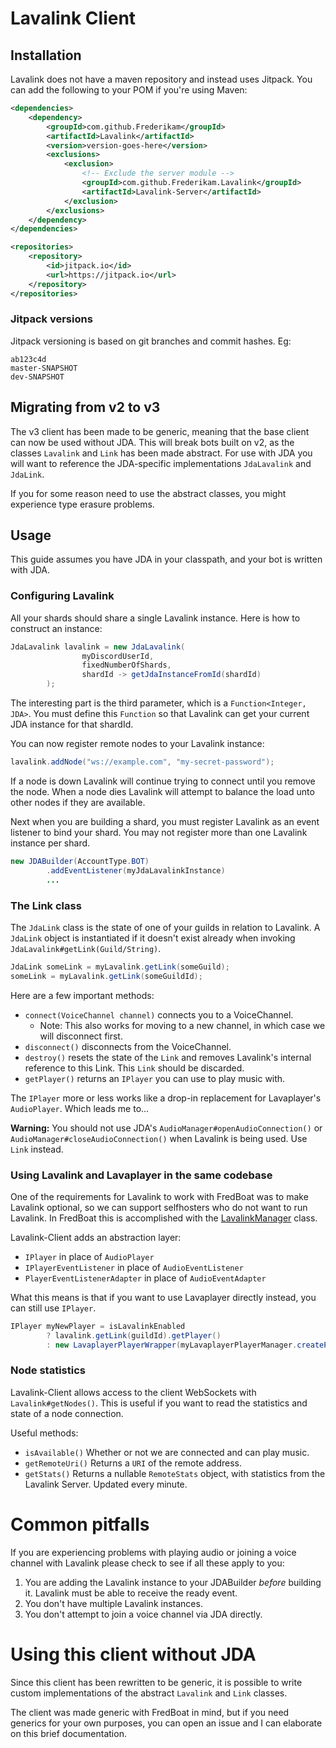 # Lavalink Client
## Installation
Lavalink does not have a maven repository and instead uses Jitpack.
You can add the following to your POM if you're using Maven:
```xml
<dependencies>
    <dependency>
        <groupId>com.github.Frederikam</groupId>
        <artifactId>Lavalink</artifactId>
        <version>version-goes-here</version>
        <exclusions>
            <exclusion>
                <!-- Exclude the server module -->
                <groupId>com.github.Frederikam.Lavalink</groupId>
                <artifactId>Lavalink-Server</artifactId>
            </exclusion>
        </exclusions>
    </dependency>
</dependencies>
```

```xml
<repositories>
    <repository>
        <id>jitpack.io</id>
        <url>https://jitpack.io</url>
    </repository>
</repositories>
```

### Jitpack versions
Jitpack versioning is based on git branches and commit hashes. Eg:

```
ab123c4d
master-SNAPSHOT
dev-SNAPSHOT
```

## Migrating from v2 to v3
The v3 client has been made to be generic, meaning that the base client can now be used without JDA.
This will break bots built on v2, as the classes `Lavalink` and `Link` has been made abstract.
For use with JDA you will want to reference the JDA-specific implementations `JdaLavalink` and `JdaLink`.

If you for some reason need to use the abstract classes, you might experience type erasure problems.

## Usage
This guide assumes you have JDA in your classpath, and your bot is written with JDA.

### Configuring Lavalink
All your shards should share a single Lavalink instance. Here is how to construct an instance:

```java
JdaLavalink lavalink = new JdaLavalink(
                myDiscordUserId,
                fixedNumberOfShards,
                shardId -> getJdaInstanceFromId(shardId)
        );
```

The interesting part is the third parameter, which is a `Function<Integer, JDA>`.
You must define this `Function` so that Lavalink can get your current JDA instance for that shardId.

You can now register remote nodes to your Lavalink instance:
```java
lavalink.addNode("ws://example.com", "my-secret-password");
```

If a node is down Lavalink will continue trying to connect until you remove the node.
When a node dies Lavalink will attempt to balance the load unto other nodes if they are available.

Next when you are building a shard, you must register Lavalink as an event listener to bind your shard.
You may not register more than one Lavalink instance per shard.

```java
new JDABuilder(AccountType.BOT)
        .addEventListener(myJdaLavalinkInstance)
        ...
```

### The Link class
The `JdaLink` class is the state of one of your guilds in relation to Lavalink.
A `JdaLink` object is instantiated if it doesn't exist already when invoking `JdaLavalink#getLink(Guild/String)`.

```java
JdaLink someLink = myLavalink.getLink(someGuild);
someLink = myLavalink.getLink(someGuildId);
```

Here are a few important methods:
* `connect(VoiceChannel channel)` connects you to a VoiceChannel.
  * Note: This also works for moving to a new channel, in which case we will disconnect first.
* `disconnect()` disconnects from the VoiceChannel.
* `destroy()` resets the state of the `Link` and removes Lavalink's internal reference to this Link. This `Link` should be discarded.
* `getPlayer()` returns an `IPlayer` you can use to play music with.

The `IPlayer` more or less works like a drop-in replacement for Lavaplayer's `AudioPlayer`. Which leads me to...

**Warning:** You should not use JDA's `AudioManager#openAudioConnection()` or `AudioManager#closeAudioConnection()` when Lavalink is being used. Use `Link` instead.

### Using Lavalink and Lavaplayer in the same codebase
One of the requirements for Lavalink to work with FredBoat was to make Lavalink optional, so we can support selfhosters who do not want to run Lavalink.
In FredBoat this is accomplished with the [LavalinkManager](https://github.com/Frederikam/FredBoat/blob/master/FredBoat/src/main/java/fredboat/audio/player/LavalinkManager.java) class.

Lavalink-Client adds an abstraction layer:
* `IPlayer` in place of `AudioPlayer`
* `IPlayerEventListener` in place of `AudioEventListener`
* `PlayerEventListenerAdapter` in place of `AudioEventAdapter`

What this means is that if you want to use Lavaplayer directly instead, you can still use `IPlayer`.
```java
IPlayer myNewPlayer = isLavalinkEnabled
        ? lavalink.getLink(guildId).getPlayer()
        : new LavaplayerPlayerWrapper(myLavaplayerPlayerManager.createPlayer());
```

### Node statistics
Lavalink-Client allows access to the client WebSockets with `Lavalink#getNodes()`.
This is useful if you want to read the statistics and state of a node connection.

Useful methods:
* `isAvailable()` Whether or not we are connected and can play music.
* `getRemoteUri()` Returns a `URI` of the remote address.
* `getStats()` Returns a nullable `RemoteStats` object, with statistics from the Lavalink Server. Updated every minute.

# Common pitfalls
If you are experiencing problems with playing audio or joining a voice channel with Lavalink please check to see if all these apply to you:

1. You are adding the Lavalink instance to your JDABuilder *before* building it. Lavalink must be able to receive the ready event.
2. You don't have multiple Lavalink instances.
3. You don't attempt to join a voice channel via JDA directly.

# Using this client without JDA
Since this client has been rewritten to be generic, it is possible to write custom implementations of the abstract 
`Lavalink` and `Link` classes. 

The client was made generic with FredBoat in mind, but if you need generics for your own purposes, you can open an issue 
and I can elaborate on this brief documentation.
